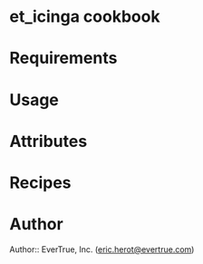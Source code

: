 # et_icinga cookbook

# Requirements

# Usage

# Attributes

# Recipes

# Author

Author:: EverTrue, Inc. (<eric.herot@evertrue.com>)
